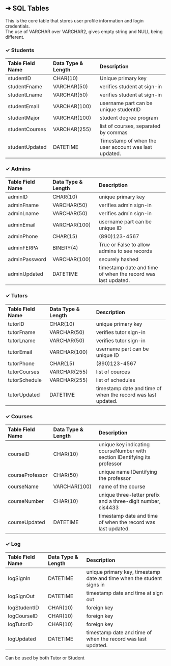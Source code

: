 ## ➜ SQL Tables

This is the core table that stores user profile information and login credentials.<br>
The use of VARCHAR over VARCHAR2, gives empty string and NULL being different.

### ✓ Students

Table Field Name | Data Type & Length | Description
:--- | :--- | :---
studentID | CHAR(10) | Unique primary key
studentFname | VARCHAR(50) | verifies student at sign-in
studentLname | VARCHAR(50) | verifies student at sign-in
studentEmail | VARCHAR(100) | username part can be unique studentID
studentMajor | VARCHAR(100) | student degree program
studentCourses | VARCHAR(255) | list of courses, separated by commas
studentUpdated | DATETIME | Timestamp of when the user account was last updated.

### ✓ Admins

Table Field Name | Data Type & Length | Description
:--- | :--- | :---
adminID | CHAR(10) | unique primary key |
adminFname | VARCHAR(50) | verifies admin sign-in
adminLname | VARCHAR(50) | verifies admin sign-in
adminEmail | VARCHAR(100) | username part can be unique ID
adminPhone | CHAR(15) | (890)123-4567
adminFERPA | BINERY(4) | True or False to allow admins to see records
adminPassword | VARCHAR(100) | securely hashed
adminUpdated | DATETIME | timestamp date and time of when the record was last updated.

### ✓ Tutors

Table Field Name | Data Type & Length | Description
:--- | :--- | :---
tutorID | CHAR(10) | unique primary key |
tutorFname | VARCHAR(50) | verifies tutor sign-in
tutorLname | VARCHAR(50) | verifies tutor sign-in
tutorEmail | VARCHAR(100) | username part can be unique ID
tutorPhone | CHAR(15) | (890)123-4567
tutorCourses | VARCHAR(255) | list of cources
tutorSchedule | VARCHAR(255) | list of schedules
tutorUpdated | DATETIME | timestamp date and time of when the record was last updated.

### ✓ Courses
Table Field Name | Data Type & Length | Description
:--- | :--- | :---
courseID | CHAR(10) | unique key indicating courseNumber with section IDentifying its professor
courseProfessor | CHAR(50) | unique name IDentifying the professor
courseName | VARCHAR(100) | name of the course
courseNumber | CHAR(10) |  unique three-letter prefix and a three-digit number, cis4433
courseUpdated | DATETIME | timestamp date and time of when the record was last updated.

### ✓ Log
Table Field Name | Data Type & Length | Description
:--- | :--- | :---
logSignIn | DATETIME | unique primary key, timestamp date and time when the student signs in
logSignOut | DATETIME | timestamp date and time at sign out
logStudentID | CHAR(10) |  foreign key
logCourseID | CHAR(10) |  foreign key
logTutorID | CHAR(10) |  foreign key
logUpdated | DATETIME | timestamp date and time of when the record was last updated.


Can be used by both Tutor or Student
